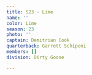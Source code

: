 ```yaml
---
title: S23 - Lime
name: ''
color: Lime
season: 23
photo: ''
captain: Demitrian Cook
quarterback: Garrett Schiponi
members: []
division: Dirty Goose

---
```

